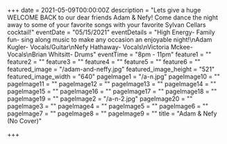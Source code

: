 +++
date = 2021-05-09T00:00:00Z
description = "Lets give a huge WELCOME BACK to our dear friends Adam & Nefy! Come dance the night away to some of your favorite songs with your favorite Sylvan Cellars cocktail!"
eventDate = "05/15/2021"
eventDetails = "High Energy- Family fun- sing along music to make any occasion an enjoyable night!\nAdam Kugler- Vocals/Guitar\nNefy Hathaway- Vocals\nVictoria Mckee- Vocals\nBrian Whitsitt- Drums"
eventTime = "8pm - 11pm"
feature1 = ""
feature2 = ""
feature3 = ""
feature4 = ""
feature5 = ""
feature6 = ""
featured_image = "/adam-and-neffy.jpg"
featured_image_height = "521"
featured_image_width = "640"
pageImage1 = "/a-n.jpg"
pageImage10 = ""
pageImage11 = ""
pageImage12 = ""
pageImage13 = ""
pageImage14 = ""
pageImage15 = ""
pageImage16 = ""
pageImage17 = ""
pageImage18 = ""
pageImage19 = ""
pageImage2 = "/a-n-2.jpg"
pageImage20 = ""
pageImage3 = ""
pageImage4 = ""
pageImage5 = ""
pageImage6 = ""
pageImage7 = ""
pageImage8 = ""
pageImage9 = ""
title = "Adam & Nefy (No Cover)"

+++
